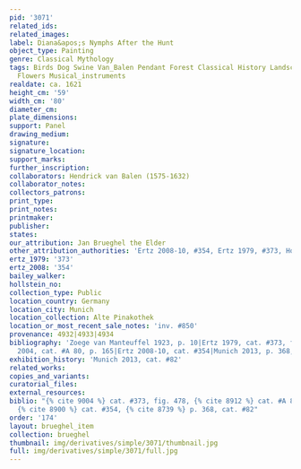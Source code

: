 ```yaml
---
pid: '3071'
related_ids: 
related_images: 
label: Diana&apos;s Nymphs After the Hunt
object_type: Painting
genre: Classical Mythology
tags: Birds Dog Swine Van_Balen Pendant Forest Classical History Landscape Mythological
  Flowers Musical_instruments
realdate: ca. 1621
height_cm: '59'
width_cm: '80'
diameter_cm: 
plate_dimensions: 
support: Panel
drawing_medium: 
signature: 
signature_location: 
support_marks: 
further_inscription: 
collaborators: Hendrick van Balen (1575-1632)
collaborator_notes: 
collectors_patrons: 
print_type: 
print_notes: 
printmaker: 
publisher: 
states: 
our_attribution: Jan Brueghel the Elder
other_attribution_authorities: 'Ertz 2008-10, #354, Ertz 1979, #373, Honig database'
ertz_1979: '373'
ertz_2008: '354'
bailey_walker: 
hollstein_no: 
collection_type: Public
location_country: Germany
location_city: Munich
location_collection: Alte Pinakothek
location_or_most_recent_sale_notes: 'inv. #850'
provenance: 4932|4933|4934
bibliography: 'Zoege van Manteuffel 1923, p. 10|Ertz 1979, cat. #373, fig. 478|Werche
  2004, cat. #A 80, p. 165|Ertz 2008-10, cat. #354|Munich 2013, p. 368, cat. #82'
exhibition_history: 'Munich 2013, cat. #82'
related_works: 
copies_and_variants: 
curatorial_files: 
external_resources: 
biblio: "{% cite 9004 %} cat. #373, fig. 478, {% cite 8912 %} cat. #A 80, p. 165,
  {% cite 8900 %} cat. #354, {% cite 8739 %} p. 368, cat. #82"
order: '174'
layout: brueghel_item
collection: brueghel
thumbnail: img/derivatives/simple/3071/thumbnail.jpg
full: img/derivatives/simple/3071/full.jpg
---
```

